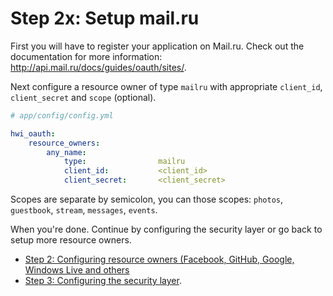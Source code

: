 Step 2x: Setup mail.ru
============================
First you will have to register your application on Mail.ru. Check out the
documentation for more information: http://api.mail.ru/docs/guides/oauth/sites/.

Next configure a resource owner of type `mailru` with appropriate
`client_id`, `client_secret` and `scope` (optional).

```yaml
# app/config/config.yml

hwi_oauth:
    resource_owners:
        any_name:
            type:                mailru
            client_id:           <client_id>
            client_secret:       <client_secret>
```

Scopes are separate by semicolon, you can those scopes: `photos`, `guestbook`, `stream`, `messages`, `events`.

When you're done. Continue by configuring the security layer or go back to
setup more resource owners.

- [Step 2: Configuring resource owners (Facebook, GitHub, Google, Windows Live and others](../2-configuring_resource_owners.md)
- [Step 3: Configuring the security layer](../3-configuring_the_security_layer.md).
